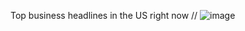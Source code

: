 Top business headlines in the US right now //
![image](https://user-images.githubusercontent.com/42688074/231767311-d57d4450-d3ad-49f9-9995-977d7bd2edcc.png)
